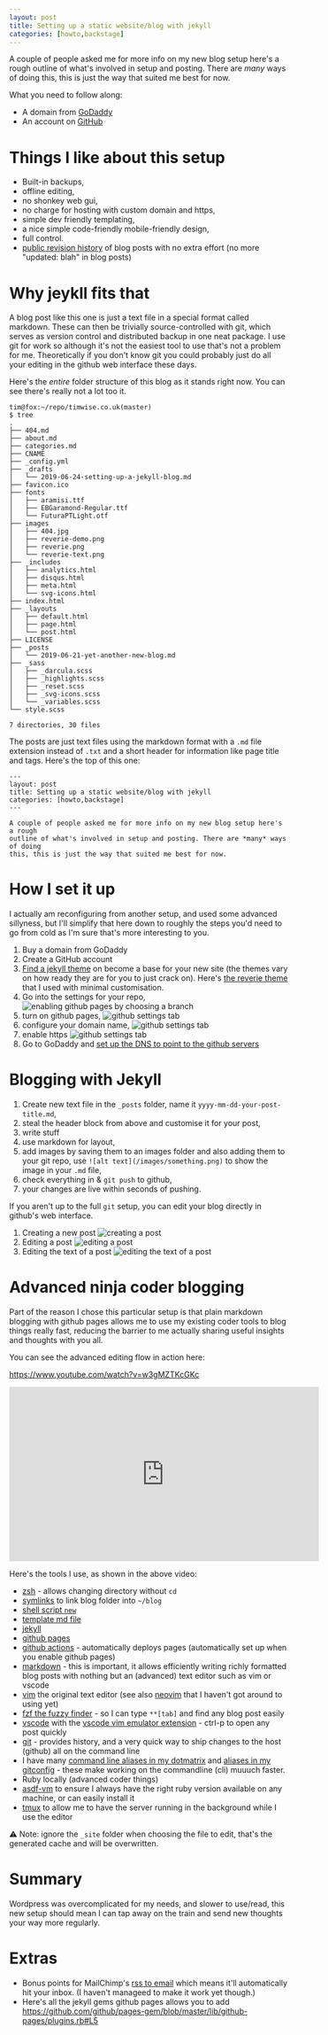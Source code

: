 ```yaml
---
layout: post
title: Setting up a static website/blog with jekyll
categories: [howto,backstage]
---
```


A couple of people asked me for more info on my new blog setup here's a rough
outline of what's involved in setup and posting. There are *many* ways of doing
this, this is just the way that suited me best for now.

What you need to follow along:

* A domain from [GoDaddy](https://uk.godaddy.com/)
* An account on [GitHub](https://github.com/)


# Things I like about this setup

* Built-in backups,
* offline editing,
* no shonkey web gui,
* no charge for hosting with custom domain and https,
* simple dev friendly templating,
* a nice simple code-friendly mobile-friendly design,
* full control.
* [public revision
  history](https://github.com/timabell/timwise.co.uk/commits/master) of blog
  posts with no extra effort (no more "updated: blah" in blog posts)

# Why jeykll fits that

A blog post like this one is just a text file in a special format called
markdown. These can then be trivially source-controlled with git, which serves
as version control and distributed backup in one neat package. I use git for
work so although it's not the easiest tool to use that's not a problem for me.
Theoretically if you don't know git you could probably just do all your editing
in the github web interface these days.

Here's the *entire* folder structure of this blog as it stands right now. You
can see there's really not a lot too it.

```
tim@fox:~/repo/timwise.co.uk(master)
$ tree
.
├── 404.md
├── about.md
├── categories.md
├── CNAME
├── _config.yml
├── _drafts
│   └── 2019-06-24-setting-up-a-jekyll-blog.md
├── favicon.ico
├── fonts
│   ├── aramisi.ttf
│   ├── EBGaramond-Regular.ttf
│   └── FuturaPTLight.otf
├── images
│   ├── 404.jpg
│   ├── reverie-demo.png
│   ├── reverie.png
│   └── reverie-text.png
├── _includes
│   ├── analytics.html
│   ├── disqus.html
│   ├── meta.html
│   └── svg-icons.html
├── index.html
├── _layouts
│   ├── default.html
│   ├── page.html
│   └── post.html
├── LICENSE
├── _posts
│   └── 2019-06-21-yet-another-new-blog.md
├── _sass
│   ├── _darcula.scss
│   ├── _highlights.scss
│   ├── _reset.scss
│   ├── _svg-icons.scss
│   └── _variables.scss
└── style.scss

7 directories, 30 files
```

The posts are just text files using the markdown format with a `.md` file extension instead of `.txt` and a short header for information like page title and tags. Here's the top of this one:

```
---
layout: post
title: Setting up a static website/blog with jekyll
categories: [howto,backstage]
---

A couple of people asked me for more info on my new blog setup here's a rough
outline of what's involved in setup and posting. There are *many* ways of doing
this, this is just the way that suited me best for now.

```

# How I set it up

I actually am reconfiguring from another setup, and used some advanced
sillyness, but I'll simplify that here down to roughly the steps you'd need to
go from cold as I'm sure that's more interesting to you.

1. Buy a domain from GoDaddy
1. Create a GitHub account
1. [Find a jekyll
   theme](https://duckduckgo.com/?q=jekyll+themes&t=lm&ia=we://duckduckgo.com/?q=jekyll+themes&t=lm&ia=web)
   on become a base for your new site (the themes vary on how ready they are
   for you to just crack on). Here's [the reverie
   theme](https://github.com/amitmerchant1990/reverie) that I used with minimal
   customisation.
1. Go into the settings for your repo, ![enabling github pages by choosing a
   branch](/images/blog/jekyll-setup/github-repo-settings-tab.png)
1. turn on github pages, ![github settings
   tab](/images/blog/jekyll-setup/github-pages-setup.png)
1. configure your domain name, ![github settings
   tab](/images/blog/jekyll-setup/github-custom-domain.png)
1. enable https ![github settings
   tab](/images/blog/jekyll-setup/github-https.png)
1. Go to GoDaddy and [set up the DNS to point to the github
   servers](https://help.github.com/en/articles/using-a-custom-domain-with-github-pages)

# Blogging with Jekyll

1. Create new text file in the `_posts` folder, name it
   `yyyy-mm-dd-your-post-title.md`,
1. steal the header block from above and customise it for your post,
1. write stuff
1. use markdown for layout,
1. add images by saving them to an images folder and also adding them to your
   git repo, use `![alt text](/images/something.png)` to show the image in your `.md` file,
1. check everything in & `git push` to github,
1. your changes are live within seconds of pushing.

If you aren't up to the full `git` setup, you can edit your blog directly in github's web interface.

1. Creating a new post
   ![creating a post](/images/blog/jekyll-setup/editing-new-file.png)
1. Editing a post
   ![editing a post](/images/blog/jekyll-setup/editing-edit.png)
1. Editing the text of a post
   ![editing the text of a post](/images/blog/jekyll-setup/editing-editing.png)

# Advanced ninja coder blogging

Part of the reason I chose this particular setup is that plain markdown blogging with github pages allows me to use my existing coder tools to blog things really fast, reducing the barrier to me actually sharing useful insights and thoughts with you all.

You can see the advanced editing flow in action here:

<https://www.youtube.com/watch?v=w3gMZTKcGKc>

<iframe width="560" height="315" src="https://www.youtube.com/embed/w3gMZTKcGKc" title="YouTube video player" frameborder="0" allow="accelerometer; autoplay; clipboard-write; encrypted-media; gyroscope; picture-in-picture; web-share" allowfullscreen></iframe>

Here's the tools I use, as shown in the above video:

- [zsh](https://en.wikipedia.org/wiki/Z_shell) - allows changing directory without `cd`
- [symlinks](https://www.howtogeek.com/287014/how-to-create-and-use-symbolic-links-aka-symlinks-on-linux/) to link blog folder into `~/blog`
- [shell script `new`](https://github.com/timabell/timwise.co.uk/blob/1024d49afab27b08ef060ac2d245a37a9d8b3837/new)
- [template md file](https://github.com/timabell/timwise.co.uk/blob/1024d49afab27b08ef060ac2d245a37a9d8b3837/_drafts/template.md?plain=1)
- [jekyll](http://jekyllrb.com/)
- [github pages](https://pages.github.com/)
- [github actions](https://github.com/timabell/timwise.co.uk/actions) - automatically deploys pages (automatically set up when you enable github pages)
- [markdown](https://commonmark.org/help/) - this is important, it allows efficiently writing richly formatted blog posts with nothing but an (advanced) text editor such as vim or vscode
- [vim](https://www.vim.org/) the original text editor (see also [neovim](https://neovim.io/) that I haven't got around to using yet)
- [fzf the fuzzy finder](https://github.com/junegunn/fzf) - so I can type `**[tab]` and find any blog post easily
- [vscode](https://code.visualstudio.com/) with the [vscode vim emulator extension](https://marketplace.visualstudio.com/items?itemName=vscodevim.vim) - ctrl-p to open any post quickly
- [git](https://git-scm.com/) - provides history, and a very quick way to ship changes to the host (github) all on the command line
- I have many [command line aliases in my dotmatrix](https://github.com/timabell/dotmatrix/blob/main/.aliases) and [aliases in my gitconfig](https://github.com/timabell/dotmatrix/blob/main/.gitconfig) - these make working on the commandline (cli) muuuch faster.
- Ruby locally (advanced coder things)
- [asdf-vm](https://asdf-vm.com/) to ensure I always have the right ruby version available on any machine, or can easily install it
- [tmux](https://www.howtogeek.com/671422/how-to-use-tmux-on-linux-and-why-its-better-than-screen/) to allow me to have the server running in the background while I use the editor

⚠️ Note: ignore the `_site` folder when choosing the file to edit, that's the generated cache and will be overwritten.

# Summary

Wordpress was overcomplicated for my needs, and slower to use/read, this new setup should mean I can tap away on the train and send new thoughts your way more regularly.

# Extras

* Bonus points for MailChimp's [rss to email](https://mailchimp.com/features/rss-to-email/) which means it'll automatically hit your inbox. (I haven't manageed to make it work yet though.)
* Here's all the jekyll gems github pages allows you to add <https://github.com/github/pages-gem/blob/master/lib/github-pages/plugins.rb#L5>
